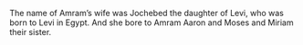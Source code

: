 The name of Amram’s wife was Jochebed the daughter of Levi, who was born to Levi in Egypt. And she bore to Amram Aaron and Moses and Miriam their sister.
